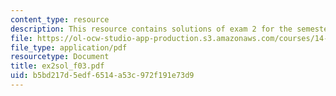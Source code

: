 ```yaml
---
content_type: resource
description: This resource contains solutions of exam 2 for the semester, fall 2003.
file: https://ol-ocw-studio-app-production.s3.amazonaws.com/courses/14-30-introduction-to-statistical-method-in-economics-spring-2006/b5bd217d5edf6514a53c972f191e73d9_ex2sol_f03.pdf
file_type: application/pdf
resourcetype: Document
title: ex2sol_f03.pdf
uid: b5bd217d-5edf-6514-a53c-972f191e73d9
---
```

